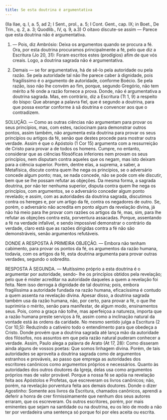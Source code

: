 ```yaml
---
title: Se esta doutrina é argumentativa
---
```


(IIa IIae, q. I, a. 5, ad 2; I Sent., prol., a. 5; I Cont. Gent., cap. IX; in Boet., De Trin., q. 2, a. 3; Quodlib., IV, q. 9, a.3)
  O oitavo discute-se assim — Parece que esta doutrina não é argumentativa.  

1. — Pois, diz Ambrósio: Deixa os argumentos quando se procura a fé. Ora, por esta doutrina procuramos principalmente a fé, pelo que diz a Escritura (Jo 20, 31): Foram escritos estes (prodígios) afim de que vós creais. Logo, a doutrina sagrada não é argumentativa.  

2. Demais — se for argumentativa, há de sê-lo pela autoridade ou pela razão. Se pela autoridade tal não lhe parece caber à dignidade, pois fragilíssimo é o argumento de autoridade, conforme Boécio. Se pela razão, isso não lhe convém ao fim, porque, segundo Gregório, não tem mérito a fé onde a razão fornece a prova. Donde, não é argumentativa a doutrina sagrada.  Mas, em contrário, diz a Escritura (Tt 1, 9) a respeito do bispo: Que abrange a palavra fiel, que é segundo a doutrina, para que possa exortar conforme à sã doutrina e convencer aos que o contradizem.  

SOLUÇÃO. — Como as outras ciências não argumentam para provar os seus princípios, mas, com estes, raciocinam para demonstrar outros pontos, assim também, não argumenta esta doutrina para provar os seus princípios ou artigos da fé, senão que destes procede para mostrar outra verdade. Assim é que o Apóstolo (1 Cor 15) argumenta com a ressurreição de Cristo para provar a de todos os homens.  Cumpre, no entanto, considerar que as ciências filosóficas inferiores nem provam os seus princípios, nem disputam contra aqueles que os negam, mas isto deixam para a ciência superior. Porém, dentre elas, a suprema, a saber, a Metafísica, discute contra quem lhe nega os princípios, se o adversário concede algum ponto; mas, se nada concede, não se pode com ele discutir, bem que se lhe possam refutar as objeções. Da mesma forma, a sagrada doutrina, por não ter nenhuma superior, disputa contra quem lhe nega os princípios, com argumentos, se o adversário conceder algum ponto revelado; e assim, com as autoridades da doutrina sagrada, discutimos contra os hereges e, por um artigo da fé, contra os negadores de outro. Se, porém, o adversário não acredita em ponto algum da revelação divina, já não há meio para lhe provar com razões os artigos da fé, mas, sim, para lhe refutar as objeções contra esta, porventura assacadas. Porque, assentando a fé na verdade infalível, e sendo impossível demonstrar o contrário da verdade, claro está que as razões dirigidas contra a fé não são demonstráveis, senão argumentos refutáveis.  

DONDE A RESPOSTA À PRIMEIRA OBJEÇÃO. — Embora não tenham cabimento, para provar os pontos da fé, os argumentos da razão humana, todavia, com os artigos da fé, esta doutrina argumenta para provar outras verdades, segundo o sobredito.  

RESPOSTA À SEGUNDA. — Muitíssimo próprio a esta doutrina é o argumentar por autoridade, sendo- lhe os princípios obtidos pela revelação; pelo que é mister acreditar na autoridade daqueles a quem a revelação foi feita. Nem isso derroga à dignidade de tal doutrina; pois, embora fragilíssima a autoridade fundada na razão humana, eficacíssima é contudo a quem assenta na revelação divina. Apesar disso, a doutrina sagrada também usa da razão humana, não, por certo, para provar a fé, o que lhe suprimiria o mérito, senão para manifestar, de algum modo, ensinamentos seus. Pois, como a graça não tolhe, mas aperfeiçoa a natureza, importa que a razão humana preste serviços à fé, assim como a inclinação natural da vontade está às ordens da caridade. No mesmo sentido julga a Escritura (2 Cor 10,5): Reduzindo a cativeiro todo o entendimento para que obedeça a Cristo. Donde provém que a doutrina sagrada até lança mão da autoridade dos filósofos, nos assuntos em que pela razão natural puderam conhecer a verdade. Assim, Paulo alega a palavra de Arato (At 17, 28): Como disseram ainda alguns de vossos poetas: Que somos linhagem divina.  Porém, de tais autoridades se aproveita a doutrina sagrada como de argumentos estranhos e prováveis, ao passo que emprega as autoridades dos escritores canônicos como argumentos próprios e necessários. Quanto às autoridades dos outros doutores da Igreja, delas usa como argumentos próprios mas de valor provável. Porque a nossa fé se apóia na revelação feita aos Apóstolos e Profetas, que escreveram os livros canônicos; não, porém, na revelação porventura feita aos demais doutores. Donde o dizer Agostinho: Somente aos livros da Escritura, chamados canônicos, aprendi a deferir a honra de crer firmissimamente que nenhum dos seus autores erraram, que os escreveram. Os outros escritores, porém, por mais eminentes que sejam na santidade ou na doutrina, eu os leio de modo a não ter por verdadeira uma sentença só porque foi por eles aceita ou escrita.